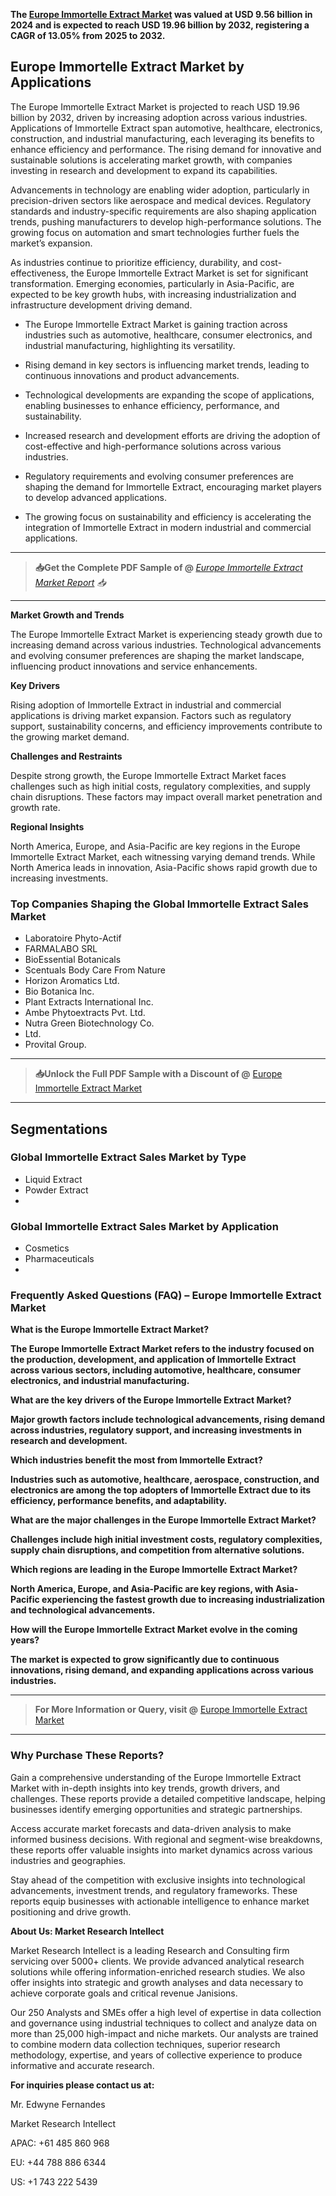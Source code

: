 <p><strong>The <a href="https://www.marketresearchintellect.com/download-sample/?rid=959669&amp;utm_source=Pulse-April-Europe&amp;utm_medium=852">Europe Immortelle Extract Market</a> was valued at USD 9.56 billion in 2024 and is expected to reach USD 19.96 billion by 2032, registering a CAGR of 13.05% from 2025 to 2032.</strong></p><h2>Europe Immortelle Extract Market by Applications&nbsp;</h2><p><p>The Europe Immortelle Extract Market is projected to reach USD 19.96 billion by 2032, driven by increasing adoption across various industries. Applications of Immortelle Extract span automotive, healthcare, electronics, construction, and industrial manufacturing, each leveraging its benefits to enhance efficiency and performance. The rising demand for innovative and sustainable solutions is accelerating market growth, with companies investing in research and development to expand its capabilities.</p><p>Advancements in technology are enabling wider adoption, particularly in precision-driven sectors like aerospace and medical devices. Regulatory standards and industry-specific requirements are also shaping application trends, pushing manufacturers to develop high-performance solutions. The growing focus on automation and smart technologies further fuels the market&rsquo;s expansion.</p><p>As industries continue to prioritize efficiency, durability, and cost-effectiveness, the Europe Immortelle Extract Market is set for significant transformation. Emerging economies, particularly in Asia-Pacific, are expected to be key growth hubs, with increasing industrialization and infrastructure development driving demand.</p></p><ul><li><p>The Europe Immortelle Extract Market is gaining traction across industries such as automotive, healthcare, consumer electronics, and industrial manufacturing, highlighting its versatility.</p></li><li><p>Rising demand in key sectors is influencing market trends, leading to continuous innovations and product advancements.</p></li><li><p>Technological developments are expanding the scope of applications, enabling businesses to enhance efficiency, performance, and sustainability.</p></li><li><p>Increased research and development efforts are driving the adoption of cost-effective and high-performance solutions across various industries.</p></li><li><p>Regulatory requirements and evolving consumer preferences are shaping the demand for Immortelle Extract, encouraging market players to develop advanced applications.</p></li><li><p>The growing focus on sustainability and efficiency is accelerating the integration of Immortelle Extract in modern industrial and commercial applications.</p></li></ul><hr /><blockquote><p><strong><span class="font-[700]">📥Get the Complete PDF Sample of @ </span></strong><em><span class="font-[700]"><a href="https://www.marketresearchintellect.com/download-sample/?rid=959669&amp;utm_source=Pulse-April-Europe&amp;utm_medium=852" target="_blank" data-tracking-control-name="article-ssr-frontend-pulse_little-text-block" data-tracking-will-navigate="" data-test-link="">Europe Immortelle Extract Market Report</a>&nbsp;📥</span></em></p></blockquote><hr /><p class="" data-start="77" data-end="360"><strong data-start="77" data-end="105">Market Growth and Trends</strong></p><p class="" data-start="77" data-end="360">The Europe Immortelle Extract Market is experiencing steady growth due to increasing demand across various industries. Technological advancements and evolving consumer preferences are shaping the market landscape, influencing product innovations and service enhancements.</p><p class="" data-start="362" data-end="606"><strong data-start="362" data-end="377">Key Drivers</strong></p><p class="" data-start="362" data-end="606">Rising adoption of Immortelle Extract in industrial and commercial applications is driving market expansion. Factors such as regulatory support, sustainability concerns, and efficiency improvements contribute to the growing market demand.</p><p class="" data-start="608" data-end="849"><strong data-start="608" data-end="637">Challenges and Restraints</strong></p><p class="" data-start="608" data-end="849">Despite strong growth, the Europe Immortelle Extract Market faces challenges such as high initial costs, regulatory complexities, and supply chain disruptions. These factors may impact overall market penetration and growth rate.</p><p class="" data-start="851" data-end="1095"><strong data-start="851" data-end="872">Regional Insights</strong></p><p class="" data-start="851" data-end="1095">North America, Europe, and Asia-Pacific are key regions in the Europe Immortelle Extract Market, each witnessing varying demand trends. While North America leads in innovation, Asia-Pacific shows rapid growth due to increasing investments.</p><p><h3>Top Companies Shaping the Global Immortelle Extract Sales Market </h3><ul><li>Laboratoire Phyto-Actif</li><li>FARMALABO SRL</li><li>BioEssential Botanicals</li><li>Scentuals Body Care From Nature</li><li>Horizon Aromatics Ltd.</li><li>Bio Botanica Inc.</li><li>Plant Extracts International Inc.</li><li>Ambe Phytoextracts Pvt. Ltd.</li><li>Nutra Green Biotechnology Co.</li><li>Ltd.</li><li>Provital Group.</li></ul></p><hr /><blockquote><p><strong>📥Unlock the Full PDF Sample with a Discount of @</strong> <a href="https://www.marketresearchintellect.com/ask-for-discount/?rid=959669&amp;utm_source=Pulse-April-Europe&amp;utm_medium=852">Europe Immortelle Extract Market</a></p></blockquote><hr /><p><h2>Segmentations</h2><h3>Global Immortelle Extract Sales Market by Type</h3><ul><li>Liquid Extract</li><li>Powder Extract</li><li></li></ul><h3>Global Immortelle Extract Sales Market by Application</h3><ul><li>Cosmetics</li><li>Pharmaceuticals</li><li></li></ul></p><h3><strong>Frequently Asked Questions (FAQ) &ndash; Europe Immortelle Extract Market</strong></h3><p><strong>What is the Europe Immortelle Extract Market?</strong></p><p><strong>The Europe Immortelle Extract Market refers to the industry focused on the production, development, and application of Immortelle Extract across various sectors, including automotive, healthcare, consumer electronics, and industrial manufacturing.</strong></p><p><strong>What are the key drivers of the Europe Immortelle Extract Market?</strong></p><p><strong>Major growth factors include technological advancements, rising demand across industries, regulatory support, and increasing investments in research and development.</strong></p><p><strong>Which industries benefit the most from Immortelle Extract?</strong></p><p><strong>Industries such as automotive, healthcare, aerospace, construction, and electronics are among the top adopters of Immortelle Extract due to its efficiency, performance benefits, and adaptability.</strong></p><p><strong>What are the major challenges in the Europe Immortelle Extract Market?</strong></p><p><strong>Challenges include high initial investment costs, regulatory complexities, supply chain disruptions, and competition from alternative solutions.</strong></p><p><strong>Which regions are leading in the Europe Immortelle Extract Market?</strong></p><p><strong>North America, Europe, and Asia-Pacific are key regions, with Asia-Pacific experiencing the fastest growth due to increasing industrialization and technological advancements.</strong></p><p><strong>How will the Europe Immortelle Extract Market evolve in the coming years?</strong></p><p><strong>The market is expected to grow significantly due to continuous innovations, rising demand, and expanding applications across various industries.</strong></p><hr /><blockquote><p><span class="font-[700]"><strong>For More Information or Query, visit&nbsp;@</strong>&nbsp;</span><span class="font-[700]"><a href="https://www.marketresearchintellect.com/product/global-immortelle-extract-sales-market/?utm_source=Linkedin&utm_medium=852" target="_blank" data-tracking-control-name="article-ssr-frontend-pulse_little-text-block" data-tracking-will-navigate="" data-test-link="">Europe Immortelle Extract Market</a></span></p></blockquote><hr /><h3><strong data-start="0" data-end="31">Why Purchase These Reports?</strong></h3><p class="" data-start="35" data-end="297">Gain a comprehensive understanding of the Europe Immortelle Extract Market with in-depth insights into key trends, growth drivers, and challenges. These reports provide a detailed competitive landscape, helping businesses identify emerging opportunities and strategic partnerships.</p><p class="" data-start="299" data-end="540">Access accurate market forecasts and data-driven analysis to make informed business decisions. With regional and segment-wise breakdowns, these reports offer valuable insights into market dynamics across various industries and geographies.</p><p class="" data-start="542" data-end="784">Stay ahead of the competition with exclusive insights into technological advancements, investment trends, and regulatory frameworks. These reports equip businesses with actionable intelligence to enhance market positioning and drive growth.</p><p><strong><span class="font-[700]">About Us: Market Research Intellect</span></strong></p><p><span class="">Market Research Intellect is a leading Research and Consulting firm servicing over 5000+ clients. We provide advanced analytical research solutions while offering information-enriched research studies.&nbsp;</span>We also offer insights into strategic and growth analyses and data necessary to achieve corporate goals and critical revenue Janisions.</p><p><span class="">Our 250 Analysts and SMEs offer a high level of expertise in data collection and governance using industrial techniques to collect and analyze data on more than 25,000 high-impact and niche markets. Our analysts are trained to combine modern data collection techniques, superior research methodology, expertise, and years of collective experience to produce informative and accurate research.</span></p><p><strong>For inquiries please contact us at:</strong></p><p>Mr. Edwyne Fernandes</p><p>Market Research Intellect</p><p>APAC: +61 485 860 968</p><p>EU: +44 788 886 6344</p><p>US: +1 743 222 5439</p>